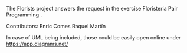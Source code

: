 The Florists project answers the request in the exercise Floristeria Pair Programming . 

Contributors: 
Enric Comes
Raquel Martín

In case of UML being included, those could be easily open online under https://app.diagrams.net/

